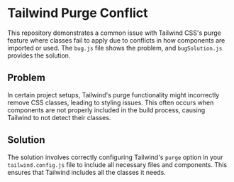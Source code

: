 # Tailwind Purge Conflict

This repository demonstrates a common issue with Tailwind CSS's purge feature where classes fail to apply due to conflicts in how components are imported or used.  The `bug.js` file shows the problem, and `bugSolution.js` provides the solution.

## Problem

In certain project setups, Tailwind's purge functionality might incorrectly remove CSS classes, leading to styling issues. This often occurs when components are not properly included in the build process, causing Tailwind to not detect their classes.

## Solution

The solution involves correctly configuring Tailwind's `purge` option in your `tailwind.config.js` file to include all necessary files and components.  This ensures that Tailwind includes all the classes it needs.